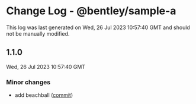 # Change Log - @bentley/sample-a

This log was last generated on Wed, 26 Jul 2023 10:57:40 GMT and should not be manually modified.

<!-- Start content -->

## 1.1.0

Wed, 26 Jul 2023 10:57:40 GMT

### Minor changes

- add beachball ([commit](https://github.com/iTwin/presentation/commit/844461ff79071312edc99e518cb0bbc39c886737))
